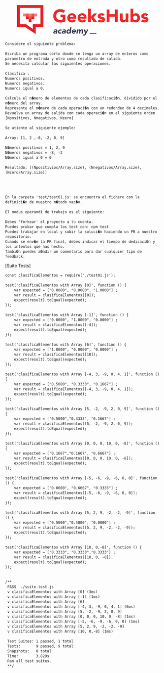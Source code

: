 <p align="center">
    <img src="https://github.com/GeeksHubsAcademy/2020-geekshubs-media/blob/master/image/logo.png" >	
</p>


    Considere el siguiente problema:

    Escriba un programa corto donde se tenga un array de enteros como parametro de entrada y otro como resultado de salida.
    Se necesita calcular las siguientes operaciones.

    Clasifica :
    Numeros positivos.
    Numeros negativos.
    Numeros igual a 0.
         
    Calcula el n�mero de elementos de cada clasificaci�n, dividido por el n�mero del array.
    Represente el n�mero de cada operaci�n con un redondeo de 4 decimales.
    Devuelva un array de salida con cada operaci�n en el siguiente orden [Npositivos, Nnegativos, Nzero]
     
    Se atiente al siguiente ejemplo:
   
    Array: [1, 2 ,-8, -2, 0, 9]
    
    N�meros positivos = 1, 2, 9
    N�meros negativos = -8, -2
    N�meros igual a 0 = 0
   
    Resultado: [(Npositivios/Array.size), (Nnegativos/Array.size), (Nzero/Array.size)]
    
   
            

    En la carpeta 'test/test01.js' se encuentra el fichero con la definici�n de nuestro m�todo vac�o.
    
    El modus operandi de trabajo es el siguiente:
    
    Debes 'forkear' el proyecto a tu cuenta.
    Puedes probar que cumpla los test con: npm test
    Puedes trabajar en local y subir la soluci�n haciendo un PR a nuestro repositorio.
    Cuando se env�e la PR final, debes indicar el tiempo de dedicaci�n y los intentos que has hecho.
    Tambi�n puedes a�adir un comentario para dar cualquier tipo de feedback.
    
    



   [Suite Tests]
    
    const clasificaElementos = require('./test01.js');

    test('clasificaElementos with Array [0]', function () {
        var expected = ["0.0000", "0.0000", "1.0000"] ;
        var result = clasificaElementos([0]);
        expect(result).toEqual(expected);
    });

    test('clasificaElementos with Array [-1]', function () {
        var expected = ["0.0000", "1.0000", "0.0000"] ;
        var result = clasificaElementos([-4]);
        expect(result).toEqual(expected);
    });

    test('clasificaElementos with Array [6]', function () {
        var expected = ["1.0000", "0.0000", "0.0000"] ;
        var result = clasificaElementos([10]);
        expect(result).toEqual(expected);
    });

    test('clasificaElementos with Array [-4, 3, -9, 0, 4, 1]', function () {
        var expected = ["0.5000", "0.3333", "0.1667"] ;
        var result = clasificaElementos([-4, 3, -9, 0, 4, 1]);
        expect(result).toEqual(expected);
    });

    test('clasificaElementos with Array [5, -2, -9, 2, 0, 9]', function () {
        var expected = ["0.5000","0.3333", "0.1667"] ;
        var result = clasificaElementos([5, -2, -9, 2, 0, 9]);
        expect(result).toEqual(expected);
    });

    test('clasificaElementos with Array [0, 0, 0, 10, 0, -8]', function () {
        var expected = ["0.1667","0.1667", "0.6667"] ;
        var result = clasificaElementos([0, 0, 0, 10, 0, -8]);
        expect(result).toEqual(expected);
    });

    test('clasificaElementos with Array [-5, -6, -9, -6, 0, 0]', function () {
        var expected = ["0.0000", "0.6667", "0.3333"] ;
        var result = clasificaElementos([-5, -6, -9, -6, 0, 0]);
        expect(result).toEqual(expected);
    });

    test('clasificaElementos with Array [5, 2, 9, -2, -2, -9]', function () {
        var expected = ["0.5000","0.5000", "0.0000"] ;
        var result = clasificaElementos([5, 2, 9, -2, -2, -9]);
        expect(result).toEqual(expected);
    });

    test('clasificaElementos with Array [10, 0,-8]', function () {
        var expected = ["0.3333", "0.3333","0.3333"] ;
        var result = clasificaElementos([10, 0, -8]);
        expect(result).toEqual(expected);
    });


    /**
     PASS  ./suite.test.js
     v clasificaElementos with Array [0] (3ms)
     v clasificaElementos with Array [-1] (1ms)
     v clasificaElementos with Array [6]
     v clasificaElementos with Array [-4, 3, -9, 0, 4, 1] (6ms)
     v clasificaElementos with Array [5, -2, -9, 2, 0, 9]
     v clasificaElementos with Array [0, 0, 0, 10, 0, -8] (1ms)
     v clasificaElementos with Array [-5, -6, -9, -6, 0, 0] (1ms)
     v clasificaElementos with Array [5, 2, 9, -2, -2, -9]
     v clasificaElementos with Array [10, 0,-8] (1ms)

     Test Suites: 1 passed, 1 total
     Tests:       9 passed, 9 total
     Snapshots:   0 total
     Time:        3.829s
     Ran all test suites.
     **/
